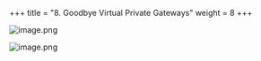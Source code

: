 +++
title = "8. Goodbye Virtual Private Gateways"
weight = 8
+++


![image.png](/images/008-viii-clean-it-up/40-288061-image.png)


![image.png](/images/008-viii-clean-it-up/40-940217-image.png)


